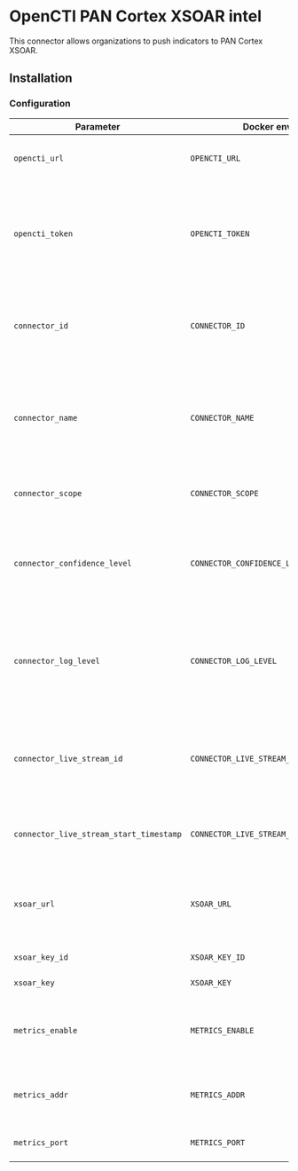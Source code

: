 # OpenCTI PAN Cortex XSOAR intel

This connector allows organizations to push indicators to PAN Cortex XSOAR.

## Installation

### Configuration

| Parameter                               | Docker envvar                           | Mandatory | Description                                                                                   |
|-----------------------------------------|-----------------------------------------| --------- |-----------------------------------------------------------------------------------------------|
| `opencti_url`                           | `OPENCTI_URL`                           | Yes       | The URL of the OpenCTI platform.                                                              |
| `opencti_token`                         | `OPENCTI_TOKEN`                         | Yes       | The default admin token configured in the OpenCTI platform parameters file.                   |
| `connector_id`                          | `CONNECTOR_ID`                          | Yes       | A valid arbitrary `UUIDv4` that must be unique for this connector.                            |
| `connector_name`                        | `CONNECTOR_NAME`                        | Yes       | The name of the XSOAR instance, to identify it if you have multiple XSOAR connectors.         |
| `connector_scope`                       | `CONNECTOR_SCOPE`                       | Yes       | Must be `xsoar`, not used in this connector.                                                  |
| `connector_confidence_level`            | `CONNECTOR_CONFIDENCE_LEVEL`            | Yes       | The default confidence level for created sightings (a number between 1 and 4).                |
| `connector_log_level`                   | `CONNECTOR_LOG_LEVEL`                   | Yes       | The log level for this connector, could be `debug`, `info`, `warn` or `error` (less verbose). |
| `connector_live_stream_id`              | `CONNECTOR_LIVE_STREAM_ID`              | Yes       | The Live Stream ID of the stream created in the OpenCTI interface.                            |
| `connector_live_stream_start_timestamp` | `CONNECTOR_LIVE_STREAM_START_TIMESTAMP` | No        | Start timestamp used on connector first start.                                                |
| `xsoar_url`                             | `XSOAR_URL`                             | Yes       | The XSOAR API URL (generally prefixed with "api-" in PAN cloud)                               |
| `xsoar_key_id`                          | `XSOAR_KEY_ID`                          | Yes       | The XSOAR key ID                                                                              |
| `xsoar_key`                             | `XSOAR_KEY`                             | Yes       | The XSOAR key                                                                                 |
| `metrics_enable`                        | `METRICS_ENABLE`                        | No        | Whether or not Prometheus metrics should be enabled.                                          |
| `metrics_addr`                          | `METRICS_ADDR`                          | No        | Bind IP address to use for metrics endpoint.                                                  |
| `metrics_port`                          | `METRICS_PORT`                          | No        | Port to use for metrics endpoint.                                                             |